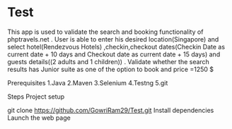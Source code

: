 # Test
This app is used to validate the search and booking functionality of phptravels.net .
User is able to enter his desired location(Singapore) and select hotel(Rendezvous Hotels) ,checkin,checkout dates(Checkin Date as current date + 10 days and Checkout date as current date + 15 days) 
and guests details((2 adults and 1 children)) .
Validate whether the search results has Junior suite as one of the option to book and price =1250 $



Prerequisites
1.Java
2.Maven
3.Selenium
4.Testng
5.git

Steps
Project setup

git clone https://github.com/GowriRam29/Test.git
Install dependencies 
Launch the web page
